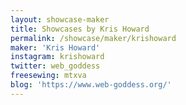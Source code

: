 ```yaml
---
layout: showcase-maker
title: Showcases by Kris Howard
permalink: /showcase/maker/krishoward
maker: 'Kris Howard'
instagram: krishoward
twitter: web_goddess
freesewing: mtxva
blog: 'https://www.web-goddess.org/'
---
```

